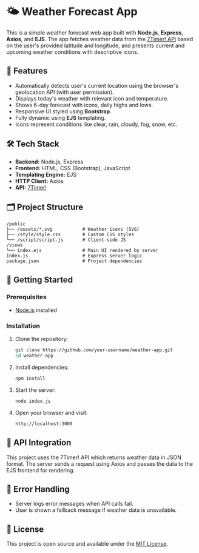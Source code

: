 # 🌤️ Weather Forecast App

This is a simple weather forecast web app built with **Node.js**, **Express**, **Axios**, and **EJS**. The app fetches weather data from the [7Timer! API](http://www.7timer.info/doc.php) based on the user's provided latitude and longitude, and presents current and upcoming weather conditions with descriptive icons.

## 📌 Features

- Automatically detects user's current location using the browser's geolocation API (with user permission).
- Displays today's weather with relevant icon and temperature.
- Shows 6-day forecast with icons, daily highs and lows.
- Responsive UI styled using **Bootstrap**.
- Fully dynamic using **EJS** templating.
- Icons represent conditions like clear, rain, cloudy, fog, snow, etc.

## 🛠️ Tech Stack

- **Backend:** Node.js, Express
- **Frontend:** HTML, CSS (Bootstrap), JavaScript
- **Templating Engine:** EJS
- **HTTP Client:** Axios
- **API:** [7Timer!](http://www.7timer.info/)

## 🗂️ Project Structure

```
/public
├── /assets/*.svg           # Weather icons (SVG)
├── /style/style.css        # Custom CSS styles
└── /script/script.js       # Client-side JS
/views
└── index.ejs               # Main UI rendered by server
index.js                    # Express server logic
package.json                # Project dependencies
```


## 🚀 Getting Started

### Prerequisites

- [Node.js](https://nodejs.org/en/download/) installed

### Installation

1. Clone the repository:
    ```bash
    git clone https://github.com/your-username/weather-app.git
    cd weather-app

2. Install dependencies:
    ```bash
    npm install

3. Start the server:
    ```bash
    node index.js

4. Open your browser and visit:
    ```bash
    http://localhost:3000

## 🔄 API Integration
This project uses the 7Timer! API which returns weather data in JSON format. The server sends a request using Axios and passes the data to the EJS frontend for rendering.

## 🐛 Error Handling
- Server logs error messages when API calls fail.
- User is shown a fallback message if weather data is unavailable.

## 📄 License
This project is open source and available under the [MIT License](LICENSE).